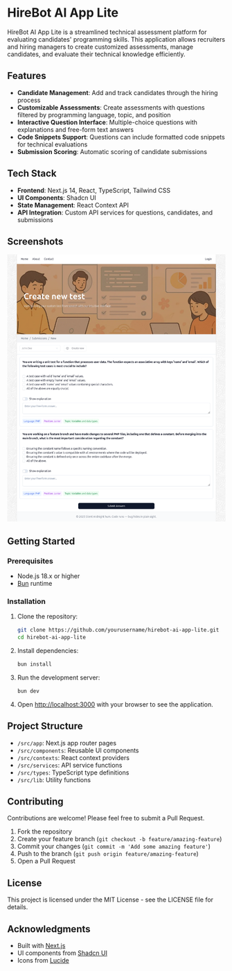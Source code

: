 # HireBot AI App Lite

HireBot AI App Lite is a streamlined technical assessment platform for evaluating candidates' programming skills. This application allows recruiters and hiring managers to create customized assessments, manage candidates, and evaluate their technical knowledge efficiently.

## Features

- **Candidate Management**: Add and track candidates through the hiring process
- **Customizable Assessments**: Create assessments with questions filtered by programming language, topic, and position
- **Interactive Question Interface**: Multiple-choice questions with explanations and free-form text answers
- **Code Snippets Support**: Questions can include formatted code snippets for technical evaluations
- **Submission Scoring**: Automatic scoring of candidate submissions

## Tech Stack

- **Frontend**: Next.js 14, React, TypeScript, Tailwind CSS
- **UI Components**: Shadcn UI
- **State Management**: React Context API
- **API Integration**: Custom API services for questions, candidates, and submissions

## Screenshots

![HireBot AI App Lite Screenshot](./assets/screenshot.png)

## Getting Started

### Prerequisites

- Node.js 18.x or higher
- [Bun](https://bun.sh/) runtime

### Installation

1. Clone the repository:

   ```bash
   git clone https://github.com/yourusername/hirebot-ai-app-lite.git
   cd hirebot-ai-app-lite
   ```

2. Install dependencies:

   ```bash
   bun install
   ```

3. Run the development server:

   ```bash
   bun dev
   ```

4. Open [http://localhost:3000](http://localhost:3000) with your browser to see the application.

## Project Structure

- `/src/app`: Next.js app router pages
- `/src/components`: Reusable UI components
- `/src/contexts`: React context providers
- `/src/services`: API service functions
- `/src/types`: TypeScript type definitions
- `/src/lib`: Utility functions

## Contributing

Contributions are welcome! Please feel free to submit a Pull Request.

1. Fork the repository
2. Create your feature branch (`git checkout -b feature/amazing-feature`)
3. Commit your changes (`git commit -m 'Add some amazing feature'`)
4. Push to the branch (`git push origin feature/amazing-feature`)
5. Open a Pull Request

## License

This project is licensed under the MIT License - see the LICENSE file for details.

## Acknowledgments

- Built with [Next.js](https://nextjs.org)
- UI components from [Shadcn UI](https://ui.shadcn.com)
- Icons from [Lucide](https://lucide.dev)
